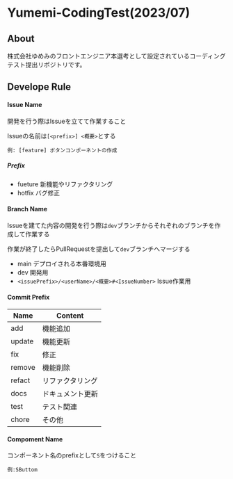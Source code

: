 # Yumemi-CodingTest(2023/07)
## About
株式会社ゆめみのフロントエンジニア本選考として設定されているコーディングテスト提出リポジトリです。

## Develope Rule
#### Issue Name
開発を行う際はIssueを立てて作業すること

Issueの名前は`[<prefix>] <概要>`とする

`例: [feature] ボタンコンポーネントの作成`

##### Prefix
- fueture
新機能やリファクタリング
- hotfix
バグ修正

#### Branch Name
Issueを建てた内容の開発を行う際は`dev`ブランチからそれぞれのブランチを作成して作業する

作業が終了したらPullRequestを提出して`dev`ブランチへマージする

- main
デプロイされる本番環境用
- dev
開発用
- `<issuePrefix>/<userName>/<概要>#<IssueNumber>`
Issue作業用





#### Commit Prefix
| Name | Content |
| ---- | ------- |
| add | 機能追加 |
| update | 機能更新 |
| fix | 修正 |
| remove | 機能削除 |
| refact | リファクタリング |
| docs | ドキュメント更新 |
| test | テスト関連 |
| chore | その他 |

#### Compoment Name
コンポーネント名のprefixとして`S`をつけること

`例:SButtom`
